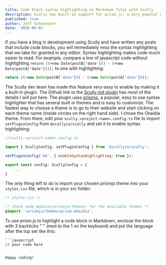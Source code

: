 ```yaml
---
title: Code block syntax highlighting in Markdown files with Scully
description: Scully has built-in support for prism.js, a very popular code syntax highlighting package.  Learn how to incorporate it into your website and get your code blocks highlighted.
published: true
author: Jeff Schoonover
date: '2020-09-01'
---
```


If you have a blog in development using Scully and have written any posts that include code blocks, you will immediately miss the syntax highlighting that we take for granted in any editor.  Syntax highlighting makes code much easier to read.  For example, compare a line of javascript code without highlighting `return ((+new Date(postB['date'])) - (+new Date(postA['date'])));` to one with highlighting:

```js
return ((+new Date(postB['date'])) - (+new Date(postA['date'])));
```

The Scully dev team has made this feature very easy to enable by making it a built-in plugin.  The Github link to the [Scully md plugin](https://github.com/scullyio/scully/blob/main/docs/learn/plugins/built-in-plugins/md.md) has most of the details I will put here.  The plugin uses [prismjs](https://prismjs.com/), a popular, easy to use syntax highlighter that has several built in themes and is easy to customize.  The fastest way to choose a theme is to go to their website and start clicking on each theme name (inside circles on the right hand side).  I chose the Okaidia theme.  From there, edit your `scully.<project-name>.config.ts` file to import `setPluginConfig` from `@scullyio/scully` and set it to enable syntax highlighting:

```js
//scully.<project-name>.config.ts

import { ScullyConfig, setPluginConfig } from '@scullyio/scully';

setPluginConfig('md', { enableSyntaxHighlighting: true });

export const config: ScullyConfig = {
    ...
}
```

The only thing left to do is import your chosen prismjs theme into your `styles.css` file, which is in your src folder:

```css
/* styles.css */

/* check node_modules/prismjs/themes/ for the available themes */
@import '~prismjs/themes/prism-okaidia';
```

To use prism.js to highlight a code block in Markdown, enclose the block with 3 backticks "`" (next to the 1 on the keyboard) and put the language after the top set like this:

```
```javascript
// your code here
```
```

Happy coding!  